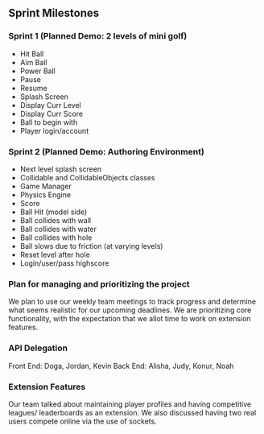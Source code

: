 ## Sprint Milestones

### Sprint 1 (Planned Demo: 2 levels of mini golf)

* Hit Ball
* Aim Ball
* Power Ball
* Pause
* Resume
* Splash Screen
* Display Curr Level
* Display Curr Score
* Ball to begin with
* Player login/account

### Sprint 2 (Planned Demo: Authoring Environment)

* Next level splash screen
* Collidable and CollidableObjects classes
* Game Manager
* Physics Engine
* Score
* Ball Hit (model side)
* Ball collides with wall
* Ball collides with water
* Ball collides with hole
* Ball slows due to friction (at varying levels)
* Reset level after hole
* Login/user/pass highscore

### Plan for managing and prioritizing the project

We plan to use our weekly team meetings to track progress and determine what seems realistic for our
upcoming deadlines. We are prioritizing core functionality, with the expectation that we allot time
to work on extension features.

### API Delegation

Front End: Doga, Jordan, Kevin
Back End: Alisha, Judy, Konur, Noah

### Extension Features

Our team talked about maintaining player profiles and having competitive leagues/ leaderboards as an
extension.  We also discussed having two real users compete online via the use of sockets.